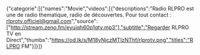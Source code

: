 {"categorie":[{"names":"Movie","videos":[{"descriptions":"Radio RLPRO est une de radio thematique, radio de découvertes. Pour tout contact : rlprotv.officiel@gmail.com","source":["http://stream.zeno.fm/eyuiqh60p1qtv.mp3"],"subtitle":"Regarder RLPRO TV en Direct","thumbs":"https://od.lk/s/M18yNjczMTIzNThf/rlprotv.png","titles":"RLPRO FM"}]}]}
